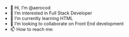 - 👋 Hi, I’m @aerocod
- 👀 I’m interested in Full Stack Developer
- 🌱 I’m currently learning HTML
- 💞️ I’m looking to collaborate on Front End development
- 📫 How to reach me:

<!---
aerocod/aerocod is a ✨ special ✨ repository because its `README.md` (this file) appears on your GitHub profile.
You can click the Preview link to take a look at your changes.
--->
